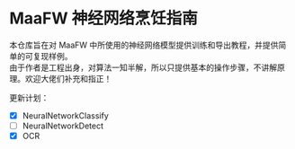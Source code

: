 # MaaFW 神经网络烹饪指南

本仓库旨在对 MaaFW 中所使用的神经网络模型提供训练和导出教程，并提供简单的可复现样例。  
由于作者是工程出身，对算法一知半解，所以只提供基本的操作步骤，不讲解原理。欢迎大佬们补充和指正！

更新计划：

- [x] NeuralNetworkClassify
- [ ] NeuralNetworkDetect
- [x] OCR

